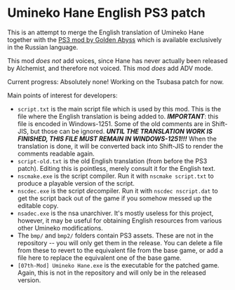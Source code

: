 # Umineko Hane English PS3 patch

This is an attempt to merge the English translation
of Umineko Hane together with the [PS3 mod by Golden Abyss](http://golden-abyss.blogspot.com/2015/03/umineko-hane-ps3.html)
which is available exclusively in the Russian language.

This mod *does not* add voices, since Hane has never actually been released by Alchemist, and therefore not voiced.
This mod *does* add ADV mode.

Current progress: Absolutely none! Working on the Tsubasa patch for now.

<!--
Installation instructions:

- Go to the [releases page](../../releases).
- Download the latest version of the mod.
- Extract the archive to the Umineko Hane directory (you need to own the Japanese game to use this!). Note: you *do* want to keep the subfolder, in other words, after extraction, your game should now contain a `[07th-Mod]` folder.
- Run `[07th-Mod] Umineko Hane.exe` inside the `[07th-Mod]` folder and enjoy the currently-translated stories.
-->

Main points of interest for developers:
- `script.txt` is the main script file which is used by this mod. 
This is the file where the English translation is being added to.
***IMPORTANT***: this file is encoded in Windows-1251. Some of the old comments are in Shift-JIS, but those can be ignored.
***UNTIL THE TRANSLATION WORK IS FINISHED, THIS FILE MUST REMAIN IN WINDOWS-1251!!!***
When the translation is done, it will be converted back into Shift-JIS to render the comments readable again.
- `script-old.txt` is the old English translation (from before the PS3 patch). Editing this is pointless, merely consult it for the English text.
- `nscmake.exe` is the script compiler. Run it with `nscmake script.txt` to produce a playable version of the script.
- `nscdec.exe` is the script *de*compiler. Run it with `nscdec nscript.dat` to get the script back out of the game if you somehow messed up the editable copy.
- `nsadec.exe` is the nsa unarchiver. It's mostly useless for this project, however, it may be useful for obtaining English resources from various other Umineko modifications.
- The `bmp/` and `bmp2/` folders contain PS3 assets.
These are not in the repository -- you will only get them in the release.
You can delete a file from these to revert to the equivalent file from the base game, or
add a file here to replace the equivalent one of the base game.
- `[07th-Mod] Umineko Hane.exe` is the executable for the patched game.
Again, this is not in the repository and will only be in the released version.
